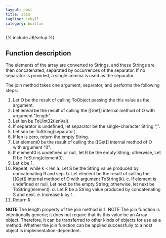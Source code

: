 ```yaml
---
layout: post
title: Join
tagline: jekyll
category: builtin
---
```


{% include JB/setup %}

## Function description
The elements of the array are converted to Strings, and these Strings are then concatenated, separated by occurrences of the separator. If no separator is provided, a single comma is used as the separator.

The join method takes one argument, separator, and performs the following steps:
1. Let O be the result of calling ToObject passing the this value as the argument.
2. Let lenVal be the result of calling the \[\[Get]] internal method of O with argument "length".
3. Let len be ToUint32(lenVal).
4. If separator is undefined, let separator be the single-character String ",".
5. Let sep be ToString(separator).
6. If len is zero, return the empty String.
7. Let element0 be the result of calling the \[\[Get]] internal method of O with argument "0".
8. If element0 is undefined or null, let R be the empty String; otherwise, Let R be ToString(element0).
9. Let k be 1.
10. Repeat, while k < len
  a. Let S be the String value produced by concatenating R and sep.
  b. Let element be the result of calling the \[\[Get]] internal method of O with argument ToString(k).
  c. If element is undefined or null, Let next be the empty String; otherwise, let next be ToString(element).
  d. Let R be a String value produced by concatenating S and next.
  e. Increase k by 1.
11. Return R.

__NOTE__
The length property of the join method is 1.
NOTE The join function is intentionally generic; it does not require that its this value be an Array object. Therefore, it can be transferred to other kinds of objects for use as a method. Whether the join function can be applied successfully to a host object is implementation-dependent.